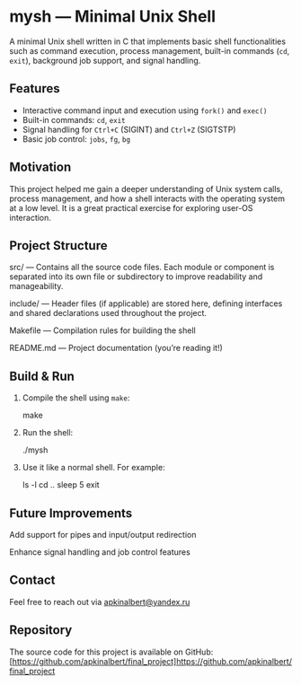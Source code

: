 # mysh — Minimal Unix Shell

A minimal Unix shell written in C that implements basic shell functionalities such as command execution, process management, built-in commands (`cd`, `exit`), background job support, and signal handling.

## Features

- Interactive command input and execution using `fork()` and `exec()`
- Built-in commands: `cd`, `exit`
- Signal handling for `Ctrl+C` (SIGINT) and `Ctrl+Z` (SIGTSTP)
- Basic job control: `jobs`, `fg`, `bg`

## Motivation

This project helped me gain a deeper understanding of Unix system calls, process management, and how a shell interacts with the operating system at a low level. It is a great practical exercise for exploring user-OS interaction.

## Project Structure

src/ — Contains all the source code files. Each module or component is separated into its own file or subdirectory to improve readability and manageability.

include/ — Header files (if applicable) are stored here, defining interfaces and shared declarations used throughout the project.

Makefile — Compilation rules for building the shell

README.md — Project documentation (you’re reading it!)


## Build & Run

1. Compile the shell using `make`:

   make
   
2. Run the shell:

    ./mysh

3. Use it like a normal shell. For example:

    ls -l
    cd ..
    sleep 5
    exit

## Future Improvements

Add support for pipes and input/output redirection

Enhance signal handling and job control features

## Contact

Feel free to reach out via apkinalbert@yandex.ru

## Repository

The source code for this project is available on GitHub: [https://github.com/apkinalbert/final_project]https://github.com/apkinalbert/final_project